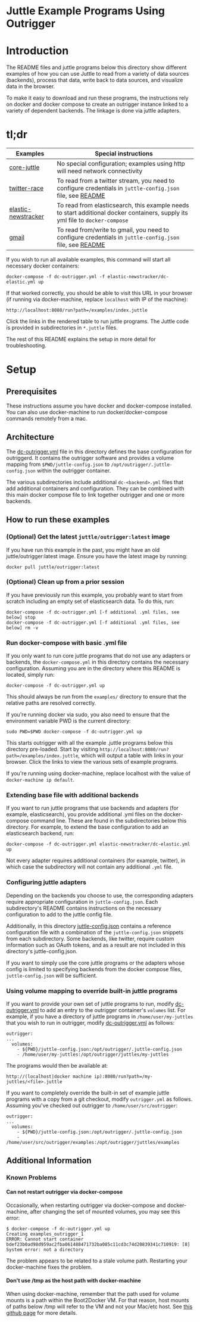 # Juttle Example Programs Using Outrigger

# Introduction

The README files and juttle programs below this directory show different examples of how you can use Juttle to read from a variety of data sources (backends), process that data, write back to data sources, and visualize data in the browser.

To make it easy to download and run these programs, the instructions rely on docker and docker compose to create an outrigger instance linked to a variety of dependent backends. The linkage is done via juttle adapters.

# tl;dr

Examples                               | Special instructions
-------------------------------------- | --------------------
[core-juttle](core-juttle/README.md)   | No special configuration; examples using http will need network connectivity
[twitter-race](twitter-race/README.md) | To read from a twitter stream, you need to configure credentials in ``juttle-config.json`` file, see [README](twitter-race/README.md)
[elastic-newstracker](elastic-newstracker/README.md) | To read from elasticsearch, this example needs to start additional docker containers, supply its yml file to ``docker-compose``
[gmail](gmail/README.md) | To read from/write to gmail, you need to configure credentials in ``juttle-config.json`` file, see [README](gmail/README.md)

If you wish to run all available examples, this command will start all necessary docker containers:

```
docker-compose -f dc-outrigger.yml -f elastic-newstracker/dc-elastic.yml up
```

If that worked correctly, you should be able to visit this URL in your browser (if running via docker-machine, replace ``localhost`` with IP of the machine):

```
http://localhost:8080/run?path=/examples/index.juttle
```

Click the links in the rendered table to run juttle programs. The Juttle code is provided in subdirectories in ``*.juttle`` files.

The rest of this README explains the setup in more detail for troubleshooting.

# Setup

## Prerequisites

These instructions assume you have docker and docker-compose installed. You
can also use docker-machine to run docker/docker-compose commands
remotely from a mac.

## Architecture

The [dc-outrigger.yml](./dc-outrigger.yml) file in this directory defines the base
configuration for outriggerd. It contains the outrigger software and
provides a volume mapping from ``$PWD/juttle-config.json`` to
``/opt/outrigger/.juttle-config.json`` within the outrigger container.

The various subdirectories include additional
``dc-<backend>.yml`` files that add additional containers
and configuration. They can be combined with this main docker compose
file to link together outrigger and one or more backends.

## How to run these examples

### (Optional) Get the latest ``juttle/outrigger:latest`` image

If you have run this example in the past, you might have an old
juttle/outrigger:latest image. Ensure you have the latest image by
running:

```
docker pull juttle/outrigger:latest
```

### (Optional) Clean up from a prior session

If you have previously run this example, you probably want to start from
scratch including an empty set of elasticsearch data. To do this, run:

```
docker-compose -f dc-outrigger.yml [-f additional .yml files, see below] stop
docker-compose -f dc-outrigger.yml [-f additional .yml files, see below] rm -v
```

### Run docker-compose with basic .yml file

If you only want to run core juttle programs that do not use any
adapters or backends, the ``docker-compose.yml`` in this directory
contains the necessary configuration. Assuming you are in the
directory where this README is located, simply run:

```
docker-compose -f dc-outrigger.yml up
```

This should always be run from the ``examples/`` directory to ensure
that the relative paths are resolved correctly.

If you're running docker via sudo, you also need to ensure that the
environment variable PWD is the current directory:

```
sudo PWD=$PWD docker-compose -f dc-outrigger.yml up
```

This starts outrigger with all the example .juttle programs below this
directory pre-loaded. Start by visiting
``http://localhost:8080/run?path=/examples/index.juttle``, which will output a
table with links in your browser. Click the links to view the various sets
of example programs.

If you're running using docker-machine, replace localhost with the
value of ``docker-machine ip default``.

### Extending base file with additional backends

If you want to run juttle programs that use backends and adapters (for
example, elasticsearch), you provide additional .yml files on the
docker-compose command line. These are found in the subdirectories
below this directory. For example, to extend the base configuration to
add an elasticsearch backend, run:

```
docker-compose -f dc-outrigger.yml elastic-newstracker/dc-elastic.yml up
```

Not every adapter requires additional containers (for example,
twitter), in which case the subdirectory will not contain any
additional ``.yml`` file.

### Configuring juttle adapters

Depending on the backends you choose to use, the corresponding
adapters require appropriate configuration in
``juttle-config.json``. Each subdirectory's README contains
instructions on the necessary configuration to add to the juttle
config file.

Additionally, in this directory
[juttle-config.json](./juttle-config.json.example) contains a
reference configuration file with a combination of the
``juttle-config.json`` snippets from each subdirectory. Some backends,
like twitter, require custom information such as OAuth tokens, and as
a result are not included in this directory's juttle-config.json.

If you want to simply use the core juttle programs or the adapters
whose config is limited to specifying backends from the docker compose
files, ``juttle-config.json`` will be sufficient.

### Using volume mapping to override built-in juttle programs

If you want to provide your own set of juttle programs to run, modify
[dc-outrigger.yml](./dc-outrigger.yml) to add an entry to the outrigger container's
``volumes`` list. For example, if you have a directory of juttle
programs in ``/home/user/my-juttles`` that you wish to run in outrigger, modify
[dc-outrigger.yml](./dc-outrigger.yml) as follows:

```
outrigger:
...
  volumes:
    - ${PWD}/juttle-config.json:/opt/outrigger/.juttle-config.json
    - /home/user/my-juttles:/opt/outrigger/juttles/my-juttles
```

The programs would then be available at:

```
http://(localhost|docker machine ip):8080/run?path=/my-juttles/<file>.juttle
```

If you want to completely override the built-in set of example juttle
programs with a copy from a git checkout, modify ``outrigger.yml`` as
follows. Assuming you've checked out outrigger to ``/home/user/src/outrigger``:

```
outrigger:
...
  volumes:
    - ${PWD}/juttle-config.json:/opt/outrigger/.juttle-config.json
    - /home/user/src/outrigger/examples:/opt/outrigger/juttles/examples
```

## Additional Information

### Known Problems

#### Can not restart outrigger via docker-compose

Occasionally, when restarting outrigger via docker-compose and docker-machine, after changing the set of mounted volumes, you may see this error:

```
$ docker-compose -f dc-outrigger.yml up
Creating examples_outrigger_1
ERROR: Cannot start container bdef23b0ad98d959ac2fba061488471732ba085c11cd3c74d20839341c710919: [8] System error: not a directory
```

The problem appears to be related to a stale volume path. Restarting your docker-machine fixes the problem.

#### Don't use /tmp as the host path with docker-machine

When using docker-machine, remember that the path used for volume
mounts is a path within the Boot2Docker VM. For that reason, host
mounts of paths below /tmp will refer to the VM and not your Mac/etc
host. See
[this github page](https://github.com/docker/compose/issues/1039) for
more details.
